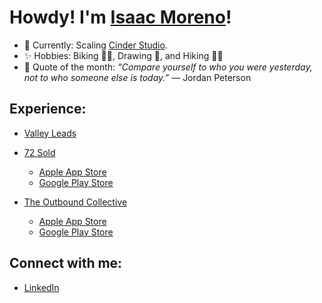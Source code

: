 # Howdy! I'm [Isaac Moreno](https://isaacmoreno.vercel.app/about)!

- 🌱 Currently: Scaling [Cinder Studio](https://www.cinderstudio.co/).
- ✨ Hobbies: Biking 🚴‍♂️, Drawing 🎨, and Hiking 🌲🌵
- 💭 Quote of the month: <i>“Compare yourself to who you were yesterday, not to who someone else is today.”</i> ― Jordan Peterson

## Experience:

- [Valley Leads](https://valleyleads.co)

- [72 Sold](https://72national.com)
  - [Apple App Store](https://apps.apple.com/us/app/72-sold/id1672687457)
  - [Google Play Store](https://play.google.com/store/apps/details?id=com.seventyTwoNational.seventyTwoSold)
- [The Outbound Collective](https://www.theoutbound.com/download)
  - [Apple App Store](https://apps.apple.com/us/app/the-outbound/id1019328159?ls=1)
  - [Google Play Store](https://play.google.com/store/apps/details?id=com.theoutbound.theoutbound&utm_source=web&pcampaignid=MKT-Other-global-all-co-prtnr-py-PartBadge-Mar2515-1)

## Connect with me:

- [LinkedIn](https://www.linkedin.com/in/isaacrmoreno/)
